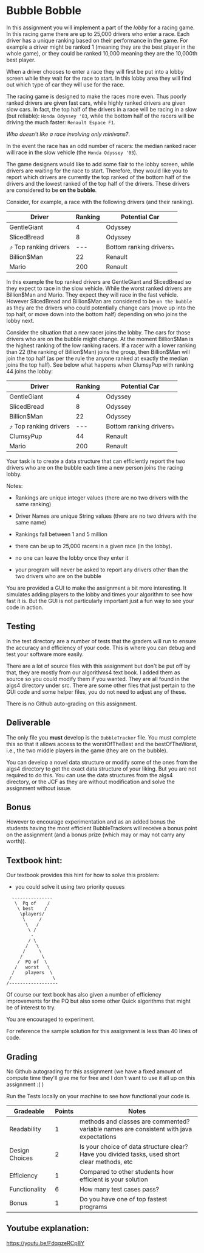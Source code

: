 # Bubble Bobble

In this assignment you will implement a part of the *lobby* for a racing game. In this racing game there are up to 25,000 drivers who enter a race. Each driver has a unique ranking based on their performance in the game. For example a driver might be ranked 1 (meaning they are the best player in the whole game), or they could be ranked 10,000 meaning they are the 10,000th best player.

When a driver chooses to enter a race they will first be put into a lobby screen while they wait for the race to start. In this lobby area they will find out which type of car they will use for the race.

The racing game is designed to make the races more even. Thus poorly ranked drivers are given fast cars, while highly ranked drivers are given slow cars. In fact, the top half of the drivers in a race will be racing in a slow (but reliable): `Honda Odyssey '03`,  while the bottom half of the racers will be driving the much faster: `Renault Espace F1`.

*Who doesn't like a race involving only minivans?*.

In the event the race has an odd number of racers: the median ranked racer will race in the slow vehicle (the `Honda Odyssey '03`).

The game designers would like to add some flair to the lobby screen, while drivers are waiting for the race to start. Therefore, they would like you to report which drivers are currently the top ranked of the bottom half of the drivers and the lowest ranked of the top half of the drivers. These drivers are considered to be **on the bubble**.

Consider, for example, a race with the following drivers (and their ranking).

|Driver | Ranking | Potential Car |
|-------|---------| --- |
| GentleGiant | 4 | Odyssey
| SlicedBread | 8 | Odyssey |
|:arrow_heading_up: Top ranking drivers |---|Bottom ranking drivers:arrow_heading_down: |
| Billion\$Man | 22|  Renault |
| Mario       | 200| Renault

In this example the top ranked drivers are GentleGiant and SlicedBread so they expect to race in the slow vehicle. While the worst ranked drivers are Billion\$Man and Mario. They expect they will race in the fast vehicle. However SlicedBread and Billion\$Man are considered to be `on the bubble` as they are the drivers who could potentially change cars (move up into the top half, or move down into the bottom half) depending on who joins the lobby next.

Consider the situation that a new racer joins the lobby. The cars for those drivers who are on the bubble might change. At the moment Billion\$Man is the highest ranking of the low ranking racers. If a racer with a lower ranking than 22 (the ranking of Billion\$Man) joins the group, then Billion\$Man will join the top half (as per the rule the anyone ranked at exactly the median joins the top half). See below what happens when ClumsyPup with ranking 44 joins the lobby:

|Driver | Ranking | Potential Car |
|-------|---------| --- |
| GentleGiant | 4 | Odyssey
| SlicedBread | 8 | Odyssey |
| Billion$Man | 22|  Odyssey |
|:arrow_heading_up: Top ranking drivers |---|Bottom ranking drivers:arrow_heading_down: |
| ClumsyPup | 44 | Renault |
| Mario       | 200| Renault

Your task is to create a data structure that can efficiently report the two drivers who are on the bubble each time a new person joins the racing lobby.

Notes:
- Rankings are unique integer values (there are no two drivers with the same ranking)
- Driver Names are unique String values (there are no two drivers with the same name)
- Rankings fall between 1 and 5 million

- there can be up to 25,000 racers in a given race (in the lobby).

- no one can leave the lobby once they enter it

- your program will never be asked to report any drivers other than the two drivers who are on the bubble

You are provided a GUI to make the assignment a bit more interesting. It simulates adding players to the lobby and times your algorithm to see how fast it is. But the GUI is not particularly important just a fun way to see your code in action.

## Testing

In the test directory are a number of tests that the graders will run to ensure the accuracy and efficiency of your code. This is where you can debug and test your software more easily.

There are a lot of source files with this assignment but don't be put off by that, they are mostly from our algorithms4 text book. I added them as source so you could modify them if you wanted. They are all found in the algs4 directory under src. There are some other files that just pertain to the GUI code and some helper files, you do not need to adjust any of these.

There is no Github auto-grading on this assignment.

## Deliverable

The only file you **must** develop is the `BubbleTracker` file. You must complete this so that it allows access to the worstOfTheBest and the bestOfTheWorst, i.e., the two middle players in the game (they are on the bubble).

You can develop a novel data structure or modify some of the ones from the algs4 directory to get the exact data structure of your liking. But you are not required to do this. You can use the data structures from the algs4 directory, or the JCF as they are without modification and solve the assignment without issue.

## Bonus

However to encourage experimentation and as an added bonus the students having the most efficient BubbleTrackers will receive a bonus point on the assignment (and a bonus prize (which may or may not carry any worth)).

## Textbook hint:

Our textbook provides this hint for how to solve this problem:
- you could solve it using two priority queues

```ascii
  ---------------                    
   \  Pq of    /                     
    \ best    /                      
     \players/                       
      \     /                        
       \   /                         
        \ /                          
         -                           
        / \                          
       /   \                         
      /     \                        
     /       \                       
    /  PQ of  \                      
   /   worst   \                     
  /    players  \                    
 /               \                   
/------------------
```

Of course our text book has also given a number of efficiency improvements for the PQ but also some other Quick algorithms that might be of interest to try.

You are encouraged to experiment.

For reference the sample solution for this assignment is less than 40 lines of code.


## Grading

No Github autograding for this assignment (we have a fixed amount of compute time they'll give me for free and I don't want to use it all up on this assignment :(  )

Run the Tests locally on your machine to see how functional your code is.

|Gradeable | Points | Notes |
| --- | --- | --- |
| Readability | 1 | methods and classes are commented? variable names are consistent with java expectations |
| Design Choices | 2 | Is your choice of data structure clear? Have you divided tasks, used short clear methods, etc |
| Efficiency | 1 | Compared to other students how efficient is your solution |
| Functionality | 6 | How many test cases pass? |
| Bonus | 1 | Do you have one of top fastest programs |


## Youtube explanation:

https://youtu.be/FdqgzeRCp8Y
